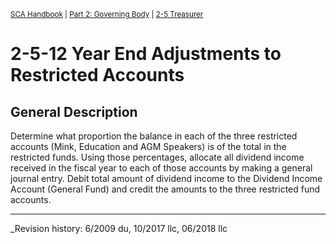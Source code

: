 <sup>[SCA Handbook](/sca-handbook/index.html) | [Part 2: Governing Body](../02_governing_body/index.html) | [2-5 Treasurer](../02_governing_body/02-05_treasurer.html)</sup> 

# 2-5-12 Year End Adjustments to Restricted Accounts

## General Description
Determine what proportion the balance in each of the three restricted accounts (Mink, Education and AGM Speakers) is of the total in the restricted funds. Using those percentages, allocate all dividend income received in the fiscal year to each of those accounts by making a general journal entry. Debit total amount of dividend income to the Dividend Income Account (General Fund) and credit the amounts to the three restricted fund accounts.

***

_Revision history: 6/2009 du, 10/2017 llc, 06/2018 llc
